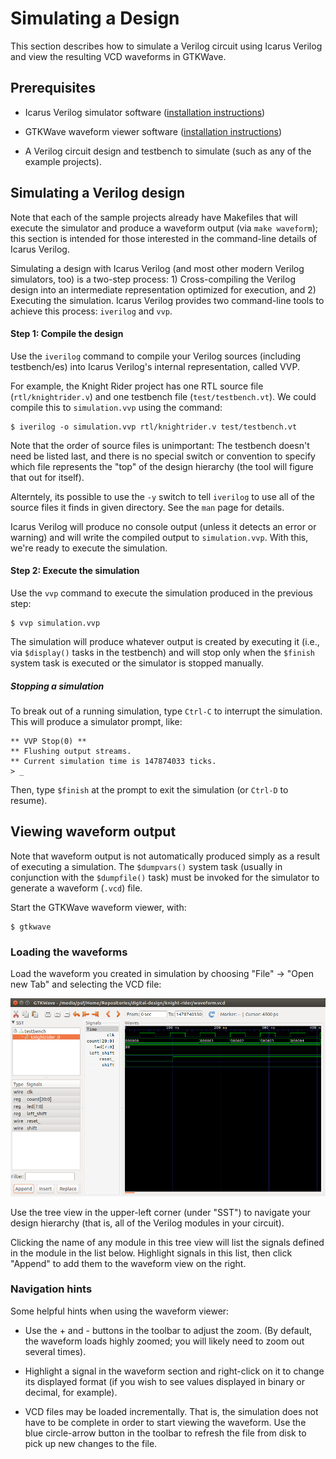 # Simulating a Design

This section describes how to simulate a Verilog circuit using Icarus Verilog and view the resulting VCD waveforms in GTKWave.

## Prerequisites

* Icarus Verilog simulator software ([installation instructions](install-instructions.md))

* GTKWave waveform viewer software ([installation instructions](install-instructions.md))

* A Verilog circuit design and testbench to simulate (such as any of the example projects).

## Simulating a Verilog design

Note that each of the sample projects already have Makefiles that will execute the simulator and produce a waveform output (via `make waveform`); this section is intended for those interested in the command-line details of Icarus Verilog.

Simulating a design with Icarus Verilog (and most other modern Verilog simulators, too) is a two-step process: 1) Cross-compiling the Verilog design into an intermediate representation optimized for execution, and 2) Executing the simulation. Icarus Verilog provides two command-line tools to achieve this process: `iverilog` and `vvp`.

#### Step 1: Compile the design

Use the `iverilog` command to compile your Verilog sources (including testbench/es) into Icarus Verilog's internal representation, called VVP.

For example, the Knight Rider project has one RTL source file (`rtl/knightrider.v`) and one testbench file (`test/testbench.vt`). We could compile this to `simulation.vvp` using the command:

```
$ iverilog -o simulation.vvp rtl/knightrider.v test/testbench.vt
```

Note that the order of source files is unimportant: The testbench doesn't need be listed last, and there is no special switch or convention to specify which file represents the "top" of the design hierarchy (the tool will figure that out for itself).

Alterntely, its possible to use the `-y` switch to tell `iverilog` to use all of the source files it finds in given directory. See the `man` page for details.

Icarus Verilog will produce no console output (unless it detects an error or warning) and will write the compiled output to `simulation.vvp`. With this, we're ready to execute the simulation.

#### Step 2: Execute the simulation

Use the `vvp` command to execute the simulation produced in the previous step:

```
$ vvp simulation.vvp
```

The simulation will produce whatever output is created by executing it (i.e., via `$display()` tasks in the testbench) and will stop only when the `$finish` system task is executed or the simulator is stopped manually.

##### Stopping a simulation

To break out of a running simulation, type `Ctrl-C` to interrupt the simulation. This will produce a simulator prompt, like:

```
** VVP Stop(0) **
** Flushing output streams.
** Current simulation time is 147874033 ticks.
> _
```

Then, type `$finish` at the prompt to exit the simulation (or `Ctrl-D` to resume).

## Viewing waveform output

Note that waveform output is not automatically produced simply as a result of executing a simulation. The `$dumpvars()` system task (usually in conjunction with the `$dumpfile()` task) must be invoked for the simulator to generate a waveform (`.vcd`) file.

Start the GTKWave waveform viewer, with:

```
$ gtkwave
```

### Loading the waveforms

Load the waveform you created in simulation by choosing "File" -> "Open new Tab" and selecting the VCD file:

![GTKWave](images/sim.png)

Use the tree view in the upper-left corner (under "SST") to navigate your design hierarchy (that is, all of the Verilog modules in your circuit).

Clicking the name of any module in this tree view will list the signals defined in the module in the list below. Highlight signals in this list, then click "Append" to add them to the waveform view on the right.

### Navigation hints

Some helpful hints when using the waveform viewer:

* Use the + and - buttons in the toolbar to adjust the zoom. (By default, the waveform loads highly zoomed; you will likely need to zoom out several times).

* Highlight a signal in the waveform section and right-click on it to change its displayed format (if you wish to see values displayed in binary or decimal, for example).

* VCD files may be loaded incrementally. That is, the simulation does not have to be complete in order to start viewing the waveform. Use the blue circle-arrow button in the toolbar to refresh the file from disk to pick up new changes to the file.
